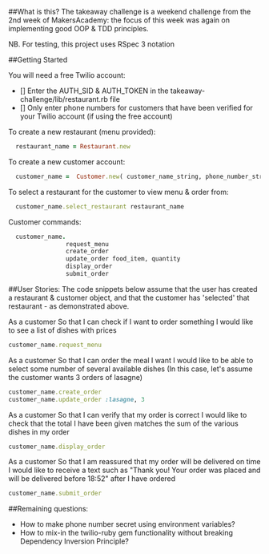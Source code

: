 ##What is this?
The takeaway challenge is a weekend challenge from the 2nd week of MakersAcademy: the focus of this week was again on implementing good OOP & TDD principles.

NB. For testing, this project uses RSpec 3 notation

##Getting Started

You will need a free Twilio account:
- [] Enter the AUTH_SID & AUTH_TOKEN in the takeaway-challenge/lib/restaurant.rb file
- [] Only enter phone numbers for customers that have been verified for your Twilio account (if using the free account)

To create a new restaurant (menu provided):
```ruby
  restaurant_name = Restaurant.new
```
To create a new customer account:
```ruby
  customer_name =  Customer.new( customer_name_string, phone_number_string)
```

To select a restaurant for the customer to view menu & order from:
```ruby
  customer_name.select_restaurant restaurant_name
```
Customer commands:
```ruby
  customer_name.
                request_menu
                create_order
                update_order food_item, quantity
                display_order
                submit_order
```

##User Stories:
The code snippets below assume that the user has created a restaurant & customer object, and that the customer has 'selected' that restaurant - as demonstrated above.

As a customer
So that I can check if I want to order something
I would like to see a list of dishes with prices
```ruby
customer_name.request_menu
```

As a customer
So that I can order the meal I want
I would like to be able to select some number of several available dishes
(In this case, let's assume the customer wants 3 orders of lasagne)
```ruby
customer_name.create_order
customer_name.update_order :lasagne, 3
```

As a customer
So that I can verify that my order is correct
I would like to check that the total I have been given matches the sum of the various dishes in my order
```ruby
customer_name.display_order
```

As a customer
So that I am reassured that my order will be delivered on time
I would like to receive a text such as "Thank you! Your order was placed and will be delivered before 18:52" after I have ordered

```ruby
customer_name.submit_order
```

##Remaining questions:
- How to make phone number secret using environment variables?
- How to mix-in the twilio-ruby gem functionality without breaking Dependency Inversion Principle?
